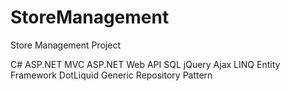 # StoreManagement
Store Management Project

C#
ASP.NET MVC
ASP.NET Web API
SQL
jQuery
Ajax
LINQ
Entity Framework
DotLiquid
Generic Repository Pattern 


